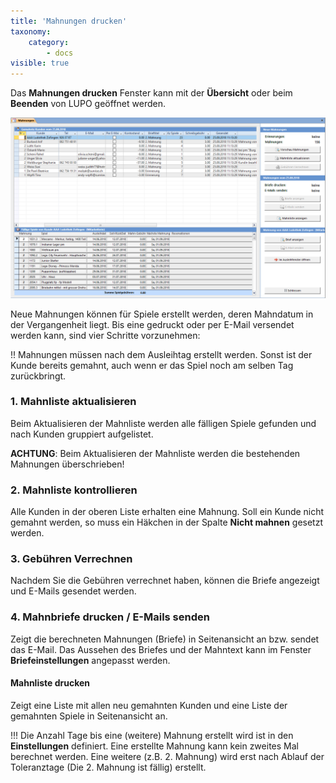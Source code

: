 ```yaml
---
title: 'Mahnungen drucken'
taxonomy:
    category:
        - docs
visible: true
---
```


Das **Mahnungen drucken** Fenster kann mit der **Übersicht** oder beim **Beenden** von LUPO geöffnet werden.

![mahnungen-drucken](../../images/mahnungen-drucken.png)

Neue Mahnungen können für Spiele erstellt werden, deren Mahndatum in der Vergangenheit liegt. Bis eine gedruckt oder per E-Mail versendet werden kann, sind vier Schritte vorzunehmen:


!! Mahnungen müssen nach dem Ausleihtag erstellt werden. Sonst ist der Kunde bereits gemahnt, auch wenn er das Spiel noch am selben Tag zurückbringt.

### 1\. Mahnliste aktualisieren

Beim Aktualisieren der Mahnliste werden alle fälligen Spiele gefunden und nach Kunden gruppiert aufgelistet.

**ACHTUNG**: Beim Aktualisieren der Mahnliste werden die bestehenden Mahnungen überschrieben!

### 2\. Mahnliste kontrollieren

Alle Kunden in der oberen Liste erhalten eine Mahnung. Soll ein Kunde nicht gemahnt werden, so muss ein Häkchen in der Spalte **Nicht mahnen** gesetzt werden.

### 3\. Gebühren Verrechnen

Nachdem Sie die Gebühren verrechnet haben, können die Briefe angezeigt und E-Mails gesendet werden.

### 4\. Mahnbriefe drucken / E-Mails senden

Zeigt die berechneten Mahnungen (Briefe) in Seitenansicht an bzw. sendet das E-Mail. Das Aussehen des Briefes und der Mahntext kann im Fenster **Briefeinstellungen** angepasst werden.

#### Mahnliste drucken

Zeigt eine Liste mit allen neu gemahnten Kunden und eine Liste der gemahnten Spiele in Seitenansicht an.


!!! Die Anzahl Tage bis eine (weitere) Mahnung erstellt wird ist in den **Einstellungen** definiert. Eine erstellte Mahnung kann kein zweites Mal berechnet werden. Eine weitere (z.B. 2. Mahnung) wird erst nach Ablauf der Toleranztage (Die 2. Mahnung ist fällig) erstellt.
